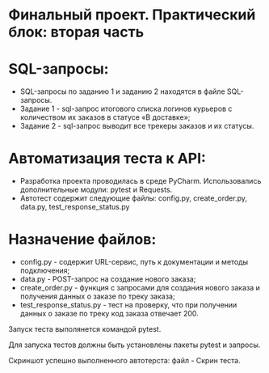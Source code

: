 ﻿# Финальный проект. Практический блок: вторая часть
# SQL-запросы:
- SQL-запросы по заданию 1 и заданию 2 находятся в файле SQL-запросы.
- Задание 1 - sql-запрос итогового списка логинов курьеров с количеством их заказов в статусе «В доставке»;
- Задание 2 - sql-запрос выводит все трекеры заказов и их статусы.
# Автоматизация теста к API:
- Разработка проекта проводилась в среде PyCharm. Использовались дополнительные модули: pytest и Requests.
- Автотест содержит следующие файлы: config.py, create_order.py, data.py, test_response_status.py
# Назначение файлов:
- config.py - содержит URL-сервис, путь к документации и методы подключения;
- data.py - POST-запрос на создание нового заказа;
- create_order.py - функция с запросами для создания нового заказа и получения данных о заказе по треку заказа;
- test_response_status.py - тест на проверку, что при получении данных о заказе по треку код заказа отвечает 200.

Запуск теста выполянется командой pytest.

Для запуска тестов должны быть установлены пакеты pytest и запросы.

Скриншот успешно выполненного автотерста: файл - Скрин теста.
